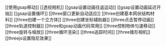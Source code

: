[[使用gsap移动]]
[[透视相机]]
[[gsap设置动画往返运动]]
[[gsap设置动画延迟开始]]
[[gsap设置循环]]
[[three窗口更新自动适应]]
[[three创建基本网状结构材料]]
[[three创建一个立方体]]
[[three创建坐标辅助器]]
[[three点击暂停动画]]
[[three轨道控制器]]
[[three和gsap动画代码常用]]
[[three控制物体匀速移动]]
[[three旋转与缩放]]
[[three循环渲染]]
[[three追踪时间]]
[[three锥形相机]]
[[threejs设置阻尼效果]]